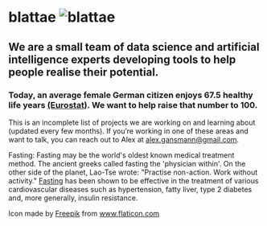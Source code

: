 # blattae <img src="http://s0288.pythonanywhere.com/static/insect_.png" alt="blattae" class="inline"/>

## We are a small team of data science and artificial intelligence experts developing tools to help people realise their potential. 
### Today, an average female German citizen enjoys 67.5 healthy life years <a href="http://ec.europa.eu/eurostat/statistics-explained/index.php?title=File:Healthy_life_years,_2015_(years)_YB17.png" title="Eurostat">(Eurostat)</a>. We want to help raise that number to 100.

 
 
 
This is an incomplete list of projects we are working on and learning about (updated every few months).
If you’re working in one of these areas and want to talk, you can reach out to Alex at alex.gansmann@gmail.com.

 

Fasting:
Fasting may be the world's oldest known medical treatment method. The ancient greeks called fasting the 'physician within'. On the other side of the planet, Lao-Tse wrote: "Practise non-action. Work without activity." <a href="http://fastingmovie.com/" title="Fasting">Fasting</a> has been shown to be effective in the treatment of various cardiovascular diseases such as hypertension, fatty liver, type 2 diabetes and, more generally, insulin resistance.





























Icon made by <a href="http://www.freepik.com" title="Freepik">Freepik</a> from www.flaticon.com
